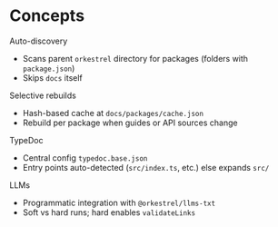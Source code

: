 # Concepts

Auto-discovery
- Scans parent `orkestrel` directory for packages (folders with `package.json`)
- Skips `docs` itself

Selective rebuilds
- Hash-based cache at `docs/packages/cache.json`
- Rebuild per package when guides or API sources change

TypeDoc
- Central config `typedoc.base.json`
- Entry points auto-detected (`src/index.ts`, etc.) else expands `src/`

LLMs
- Programmatic integration with `@orkestrel/llms-txt`
- Soft vs hard runs; hard enables `validateLinks`
